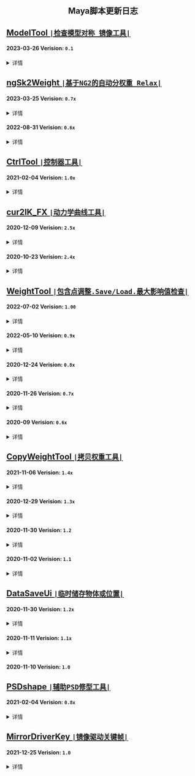 <h2 align="center"> Maya脚本更新日志 </h2>

<h3 align="center">  </h3>
<p align="center">


## [ModelTool `|检查模型对称 镜像工具|`](https://github.com/BlackC-Y/LearnCode/blob/LearnFlow/Maya_Script/ModelTool.py)

#### 2023-03-26  Verision: `0.1`
<details>
<summary>详情</summary>
<pre>
检查模型对称 镜像工具
<p align="left">
  ▽  2023-04-05  Ver_0.11
1.Fix: 修复尝试对称的类型错误
<p align="left">
  ▽  2023-04-11  Ver_0.12
1.优化翻转和镜像 只处理有移动的点
2.添加局部和世界轴向选项
3.更换对称检查算法
</pre>
</details>


## [ngSk2Weight `|基于NG2的自动分权重 Relax|`](https://github.com/BlackC-Y/LearnCode/blob/LearnFlow/Maya_Script/ngSk2Weight.py)

#### 2023-03-25  Verision: `0.7x`
<details>
<summary>详情</summary>
<pre>
1.功能Ui分布
2.取消层功能
3.提取功能函数
<p align="left">
  ▽  2023-04-05  Ver_0.71
1.优化Smooth使用模式，增加强度调整功能
<p align="left">
  ▽  2023-04-11  Ver_0.72
1.Fix:影响值获取UI错误
</pre>
</details>


#### 2022-08-31  Verision: `0.6x`
<details>
<summary>详情</summary>
<pre>
基于NG2的自动分权重 和 Smooth权重
</pre>
</details>


## [CtrlTool `|控制器工具|`](https://github.com/BlackC-Y/LearnCode/blob/LearnFlow/Maya_Script/CtrlTool.py)

#### 2021-02-04  Verision: `1.0x`
<details>
<summary>详情</summary>
<pre>
控制器创建和修改
<p align="left">
  ▽  2021-11-06  Ver_1.01
1.增加控制器形状保存功能
<p align="left">
  ▽  2022-06-06  Ver_1.02
1.修改颜色选择器样式
2.添加名字前后缀和替换按钮
<p align="left">
  ▽  2022-07-10  Ver_1.03
1.确保UI唯一性
2.修改控制器按钮生成方式, 使用循环内lambda
3.添加镜像控制器功能
4.修改放大缩小功能样式
5.优化编辑旋转缩放时流程
<p align="left">
  ▽  2022-08-11  Ver_1.04
1.移除一半不必要的icon数据
2.Fix: 修复镜像形状的规则
<p align="left">
  ▽  2023-03-26  Ver_1.05
1.形状颜色改为序号颜色模式
2.优化UI逻辑
3.优化保存形状功能，规划新规则
4.添加更多控制选项
5.镜像添加多个模式
</pre>
</details>

## [cur2IK_FX `|动力学曲线工具|`](https://github.com/BlackC-Y/LearnCode/blob/LearnFlow/Maya_Script/cur2IK_FX.py)

#### 2020-12-09  Verision: `2.5x`
<details>
<summary>详情</summary>
<pre>
1.添加新的流程, 从骨骼开始建立
2.所有流程增加蒙皮骨骼作为最终结果
3.隐藏不需要的物体和属性
4.改用驱动关键帧对动力学开关进行控制
  (若动力学开启, 在2019和更高版本中, 会因为cache playbacka功能会引起崩溃)
5.清理冗余代码, 提升效率
6.修改Ui部件名，确保Ui的唯一性
7.Fix: 选择控制器时对名字的错误拆分
8.Fix: 插件报错后，错误信息不消失
<p align="left">
  ▽  2020-12-25  Ver_2.51
1.修改ui部件名, 与脚本的新名字保持一致
2.用刷新替代延迟运行，避免出错
<p align="left">
  ▽  2022-06-26  Ver_2.52
1.增加maya2022以上版本兼容
<p align="left">
  ▽  2022-08-11  Ver_2.53
1.移除控制器修改相关内容
<p align="left">
  ▽  2022-08-14  Ver_2.54
1.优化动力学控制的切换方式, 每根独立控制
<p align="left">
  ▽  2023-04-05  Ver_2.55
1.精简生成选项，省略部分控制层级
</pre>
</details>

#### 2020-10-23  Verision: `2.4x`
<details>
<summary>详情</summary>
<pre>
1.优化了窗口生成的方式, 又学了一招
2.UI微调
3.增加由骨骼控制曲线的选项
4.整合了创建流程. 但流程过长貌似不是好事, 模块化会更好一些??
5.选择控制器功能优化
6.根据新的创建选项，重写了整理函数
7.Fix: 在关掉动力学时创建曲线, 不生成shape的问题
<p align="left">
  ▽  2020-11-02  Ver_2.41
1.精简多余代码
2.Fix: Maya2016的Ui支持问题
3.Fix: 生成后直接删除控制器, 不能再次运行的问题
<p align="left">
  ▽  2020-11-20  Ver_2.42
1.Fix: 提取曲线时, 尝试居中对齐会报错
</pre>
</details>


## [WeightTool `|包含点调整.Save/Load.最大影响值检查|`](https://github.com/BlackC-Y/LearnCode/blob/LearnFlow/Maya_Script/WeightTool.py)

#### 2022-07-02  Verision: `1.00`
<details>
<summary>详情</summary>
<pre>
1.修改列表筛选菜单
2.优化权重导入的归一化参数和精度
3.优化报绿颜色及内容
4.Check: 修改窗口样式
5.Check: 优化所有功能
<p align="left">
  ▽  2022-08-11  Ver_1.01
1.确保UI唯一性
2.移除报绿内容, 独立模块
2.CheckFix: 选择功能修复, 改为选择问题组件
<p align="left">
  ▽  2022-08-14  Ver_1.02
1.Fix: 调用不到脚本任务中的函数
<p align="left">
  ▽  2022-08-17  Ver_1.03
1.优化数据存储方法 使用变量
2.提高权重获取精度
3.增加在列表中选择骨骼时, 骨骼高亮
4.Check: 增加保存上一次选择的选项
5.Check: 增加处理进度条
6.Fix: 当有骨骼改名时, 列表不会刷新导致报错的问题
7.Fix: Check: 清理影响值时，使用了错误的骨骼列表
<p align="left">
  ▽  2022-08-20  Ver_1.04
1.Fix: 单文件运行时报错
2.Fix: ui界面运行时大小问题(未完全解决)
<p align="left">
  ▽  2022-09-15  Ver_1.05
1.Fix: py2中整数除法结果可能为0
<p align="left">
  ▽  2023-03-26  Ver_1.06
1.存取权重修改文件格式
2.检查权重优化流程 效率
3.拷贝工具整合
4.软选择工具
<p align="left">
  ▽  2023-04-11  Ver_1.07
1.删除无用代码，整合功能
</pre>
</details>

#### 2022-05-10  Verision: `0.9x`
<details>
<summary>详情</summary>
<pre>
1.增加了deformerWeights处理权重功能(虽然MEL命令 但很快奥)
  --deformerWeights 只能处理Mesh模型
2.代码结构调整, Save/Load单列一类
3.打印Save/Load操作时间
4.报错换成中文
5.添加Python3支持
<p align="left">
  ▽  2022-05-15  Ver_0.91
1.添加Python3支持
2.优化代码效率
3.Fix: 文件选择时间被记入处理时间
4.Fix: 在不使用dW方式时, 批量模式提供了xml后缀
5.Fix: MayaUI项shiboken2 (long型 变为 int型)
6.Fix: 报绿在没有窗口的情况下报错
<p align="left">
  ▽  2022-06-18  Ver_0.92
1.去掉S/L批量模式, 修改支持的文件后缀
2.增加功能 仅恢复选择点的权重
</pre>
</details>

#### 2020-12-24  Verision: `0.8x`
<details>
<summary>详情</summary>
<pre>
1.增加 Api2.0 处理权重, 同时默认使用Api2.0
  --Api2.0 只能处理Mesh模型
2.添加右键菜单中的功能
3.运行效率优化, 代码优化
4.Fix: 在空白处右键, 不会弹出菜单的问题
5.Fix: Api获取蒙皮节点时, 会误判, 改为mel调用获取
<p align="left">
  ▽  2020-12-25  Ver_0.81
1.使用Api Load权重时, 避免使用eval处理数据，改用字符串处理获取数据
2.继续优化代码
3.Fix: 脚本功能不运行时, 选择骨骼列表会报错
<p align="left">
  ▽  2020-12-25  Ver_0.82
1.修改Ui部件名, 确保Ui的唯一性
2.Fix: 权重锤运行时报错
<p align="left">
  ▽  2021-01-04  Ver_0.83
1.Fix: 触发脚本时不会立刻运行的问题
2.Fix: 列表刷新时, 骨骼锁没被刷新的问题
<p align="left">
  ▽  2021-01-07  Ver_0.84
1.Fix: 给模型添加影响后, 骨骼列表不会刷新的问题. 可能导致报错
2.Fix: copy权重后会触发刷新, 此时的选择列表可能有问题, 导致报错
3.Fix: 删除搜索栏字符后, 骨骼列表不刷新的问题在2016以上版本中不存在
<p align="left">
  ▽  2021-03-15  Ver_0.85
1.WeightCheckTool: 功能和代码优化
2.Fix: WeightCheckTool: 选择点时, 如果点列表中显示有物体名，会报错
</pre>
</details>

#### 2020-11-26  Verision: `0.7x`
<details>
<summary>详情</summary>
<pre>
1.增加了api处理权重功能, 但默认使用Mel
2.使用并集、差集优化循环处理方式
3.修改文件选择窗口的实现方式
4.减小Save功能的权重精度, 控制在小数点后4位
5.使用重蒙皮时, 更新初始的绑定Pose
6.Fix: 刷新时选择中有transform, 不能获取权重的报错
7.Fix: 在空白处右键菜单获取物体为空, 导致的报错
8.Fix: Save点权重时因为缺少物体而报错
9.Fix: Load权重时因为有权重锁, 可能导致设置权重失败
<p align="left">
  ▽  2020-11-26  Ver_0.81
1.Fix: 晶格、曲线、曲面的权重调整功能修复
2.Fix: 使用api Load点权重时，权重完成了点还在循环判断，会报错
</pre>
</details>

#### 2020-09  Verision: `0.6x`
<details>
<summary>详情</summary>
<pre>
1.骨骼列表刷新优化, 刷新权重注释, 不更改列表本身
<p align="left">
  ▽  2020-10-21  Ver_0.63
1.骨骼列表实现层级或平铺, 0权重显示过滤
2.WeightCheckTool: Load性能优化
3.WeightCheckTool: Select逻辑修改
</pre>
</details>


## [CopyWeightTool `|拷贝权重工具|`](https://github.com/BlackC-Y/LearnCode/blob/LearnFlow/Maya_Script/WeightTool.py)

#### 2021-11-06  Verision: `1.4x`
<details>
<summary>详情</summary>
<pre>
1.增加向Surface面拷贝的功能
2.优化运行效率
3.Fix: 源选择为点线面时, 没有正确传权重的问题
<p align="left">
  ▽  2022-01-05  Ver_1.41
1.添加Python3支持, 版本之间字符串处理规则不同
<p align="left">
  ▽  2022-07-02  Ver_1.42
1.停止使用字符串处理规则
<p align="left">
  ▽  2022-08-11  Ver_1.43
1.Fix: 点线面组件转换的错误参数
</pre>
</details>

#### 2020-12-29  Verision: `1.3x`
<details>
<summary>详情</summary>
<pre>
1. 增加向未蒙皮物体拷贝权重的功能
2. 优化流程, 优化代码
3. Fix: 源组件为物体时, 没有可删除的内容会报黄
4. Fix: 源组件没有蒙皮时报错
<p align="left">
  ▽  2020-12-31  Ver_1.31
1.增加向多个未蒙皮物体拷贝权重的功能
<p align="left">
  ▽  2021-03-25  Ver_1.32
1.优化运行效率，避免模型面数过多时产生崩溃卡死
</pre>
</details>

#### 2020-11-30  Verision: `1.2`
<details>
<summary>详情</summary>
<pre>
1.更改数据读取方式, 不再使用Py的eval, 可能导致Maya发生循环错误
</pre>
</details>

#### 2020-11-02  Verision: `1.1`
<details>
<summary>详情</summary>
<pre>
1.在拷贝时保留权重锁
2.Fix: 一个不能运行的小问题
</pre>
</details>


## [DataSaveUi `|临时储存物体或位置|`](https://github.com/BlackC-Y/LearnCode/blob/LearnFlow/Maya_Script/DataSaveUi.py)

#### 2020-11-30  Verision: `1.2x`
<details>
<summary>详情</summary>
<pre>
1.更改数据读取方式, 不再使用Py的eval, 可能导致Maya发生循环错误
2.Fix: 获取位置时, 选择为空没有及时停止运行
<p align="left">
  ▽  2021-02-26  Ver_1.21
1.修改功能描述
2.Fix: Get位移和旋转时只获得了位置的问题
<p align="left">
  ▽  2022-06-25  Ver_1.22
1.添加所选物体蒙皮骨骼的存储
2.将脚本内的数据存储处理方式改为字典 (当时怎么就傻的用字符串存了再拿呢?)
<p align="left">
  ▽  2022-07-24  Ver_1.23
1.Fix:中心位置时簇点不支持Locator
<p align="left">
  ▽  2022-07-24  Ver_1.24
1.添加物体颜色储存功能
</pre>
</details>

#### 2020-11-11  Verision: `1.1x`
<details>
<summary>详情</summary>
<pre>
1.添加所选物体中心位置的储存
2.Fix: Get时的判断逻辑
3.Fix: 临时物体没删除
<p align="left">
  ▽  2020-11-11  Ver_1.12
1.Fix: Get位置时会出现很大的偏移, 全部使用约束定位, 命令对空间的转换有问题
</pre>
</details>

#### 2020-11-10  Verision: `1.0`


## [PSDshape `|辅助PSD修型工具|`](https://github.com/BlackC-Y/LearnCode/blob/LearnFlow/Maya_Script/PSDshape.py)

#### 2021-02-04  Verision: `0.8x`
<details>
<summary>详情</summary>
<pre>
New Tool
<p align="left">
  ▽  2021-02-08  Ver_0.81
1.添加帮助文档
2.Add功能重构, 分解流程
3.当Pose存在时, 对新模型只进行BS添加, 用旧数值进行控制
<p align="left">
  ▽  2021-04-02  Ver_0.82
1.Fix:解决上版本致命错误
2.Fix:添加属性时的错误判断
3.Fix:删除Pose时的错误循环
<p align="left">
  ▽  2022-07-23  Ver_0.85
1.防止UI名重复
2.添加必备插件的检查
3.Fix:规定创建Bs时的变形器顺序
4.Fix:模型塞回时的错误方法
<p align="left">
  ▽  2022-08-11  Ver_0.86
1.修改编辑按钮逻辑
2.增加传输属性功能, 方便应用已有修型
3.完善对多模型修型的支持
4.增加无控制器时的修型支持
</pre>
</details>


## [MirrorDriverKey `|镜像驱动关键帧|`](https://github.com/BlackC-Y/LearnCode/blob/LearnFlow/Maya_Script/MirrorDriverKey.py)

#### 2021-12-25  Verision: `1.0`
<details>
<summary>详情</summary>
<pre>
New Tool
<p align="left">
  ▽  2022-08-11  Ver_1.01
1.确保UI唯一性
</pre>
</details>